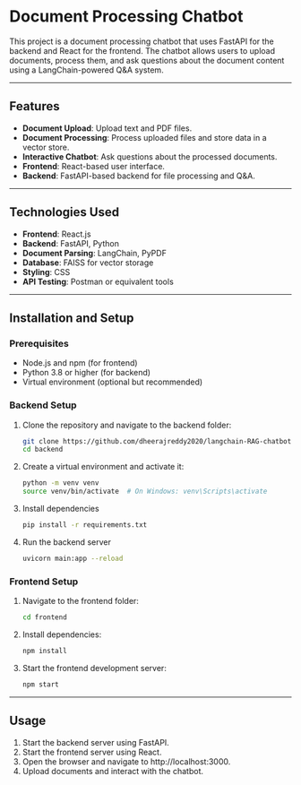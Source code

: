 # Document Processing Chatbot

This project is a document processing chatbot that uses FastAPI for the backend and React for the frontend. The chatbot allows users to upload documents, process them, and ask questions about the document content using a LangChain-powered Q&A system.

---

## Features

- **Document Upload**: Upload text and PDF files.
- **Document Processing**: Process uploaded files and store data in a vector store.
- **Interactive Chatbot**: Ask questions about the processed documents.
- **Frontend**: React-based user interface.
- **Backend**: FastAPI-based backend for file processing and Q&A.

---

## Technologies Used

- **Frontend**: React.js
- **Backend**: FastAPI, Python
- **Document Parsing**: LangChain, PyPDF
- **Database**: FAISS for vector storage
- **Styling**: CSS
- **API Testing**: Postman or equivalent tools

---

## Installation and Setup

### Prerequisites

- Node.js and npm (for frontend)
- Python 3.8 or higher (for backend)
- Virtual environment (optional but recommended)

### Backend Setup

1. Clone the repository and navigate to the backend folder:
   ```bash
   git clone https://github.com/dheerajreddy2020/langchain-RAG-chatbot
   cd backend
   ```

2. Create a virtual environment and activate it:
   ```bash
   python -m venv venv
   source venv/bin/activate  # On Windows: venv\Scripts\activate
   ```

3. Install dependencies
   ```bash
   pip install -r requirements.txt
   ```

4. Run the backend server
   ```bash
   uvicorn main:app --reload
   ```

### Frontend Setup

1. Navigate to the frontend folder:
   ```bash
   cd frontend
   ```
   
2. Install dependencies:
   ```bash
   npm install
   ```

3. Start the frontend development server:
   ```bash
   npm start
   ```

---

## Usage

1. Start the backend server using FastAPI.
2. Start the frontend server using React.
3. Open the browser and navigate to http://localhost:3000.
4. Upload documents and interact with the chatbot.
